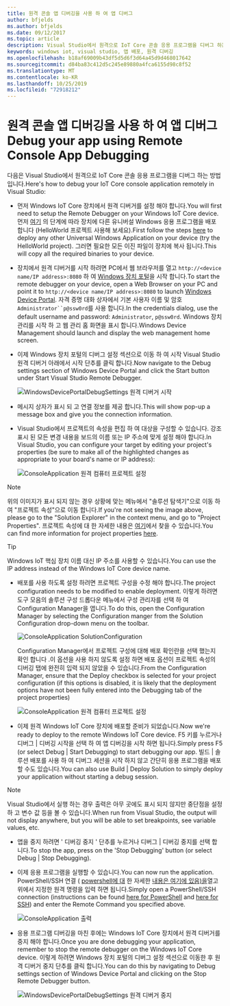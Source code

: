 ```yaml
---
title: 원격 콘솔 앱 디버깅을 사용 하 여 앱 디버그
author: bfjelds
ms.author: bfjelds
ms.date: 09/12/2017
ms.topic: article
description: Visual Studio에서 원격으로 IoT Core 콘솔 응용 프로그램을 디버그 하는 방법을 알아봅니다.
keywords: windows iot, visual studio, 앱 배포, 원격 디버깅
ms.openlocfilehash: b18af69009b43df5d5d6f3d64a45d9d468017642
ms.sourcegitcommit: d84ba83c412d5c245e89880a4fca6155d98c8f52
ms.translationtype: MT
ms.contentlocale: ko-KR
ms.lasthandoff: 10/25/2019
ms.locfileid: "72918212"
---
```

# <a name="debug-your-app-using-remote-console-app-debugging"></a><span data-ttu-id="e8675-104">원격 콘솔 앱 디버깅을 사용 하 여 앱 디버그</span><span class="sxs-lookup"><span data-stu-id="e8675-104">Debug your app using Remote Console App Debugging</span></span>

<span data-ttu-id="e8675-105">다음은 Visual Studio에서 원격으로 IoT Core 콘솔 응용 프로그램을 디버그 하는 방법입니다.</span><span class="sxs-lookup"><span data-stu-id="e8675-105">Here's how to debug your IoT Core console application remotely in Visual Studio:</span></span>

* <span data-ttu-id="e8675-106">먼저 Windows IoT Core 장치에서 원격 디버거를 설정 해야 합니다.</span><span class="sxs-lookup"><span data-stu-id="e8675-106">You will first need to setup the Remote Debugger on your Windows IoT Core device.</span></span> <span data-ttu-id="e8675-107">먼저 [여기](AppDeployment.md) 의 단계에 따라 장치에 다른 유니버설 Windows 응용 프로그램을 배포 합니다 (HelloWorld 프로젝트 사용해 보세요).</span><span class="sxs-lookup"><span data-stu-id="e8675-107">First follow the steps [here](AppDeployment.md) to deploy any other Universal Windows Application on your device (try the HelloWorld project).</span></span> <span data-ttu-id="e8675-108">그러면 필요한 모든 이진 파일이 장치에 복사 됩니다.</span><span class="sxs-lookup"><span data-stu-id="e8675-108">This will copy all the required binaries to your device.</span></span> 

* <span data-ttu-id="e8675-109">장치에서 원격 디버거를 시작 하려면 PC에서 웹 브라우저를 열고 `http://<device name/IP address>:8080` 하 여 [Windows 장치 포털](../manage-your-device/DevicePortal.md)을 시작 합니다.</span><span class="sxs-lookup"><span data-stu-id="e8675-109">To start the remote debugger on your device, open a Web Browser on your PC and point it to `http://<device name/IP address>:8080` to launch [Windows Device Portal](../manage-your-device/DevicePortal.md).</span></span> <span data-ttu-id="e8675-110">자격 증명 대화 상자에서 기본 사용자 이름 및 암호 `Administrator``p@ssw0rd`를 사용 합니다.</span><span class="sxs-lookup"><span data-stu-id="e8675-110">In the credentials dialog, use the default username and password: `Administrator`, `p@ssw0rd`.</span></span> <span data-ttu-id="e8675-111">Windows 장치 관리를 시작 하 고 웹 관리 홈 화면을 표시 합니다.</span><span class="sxs-lookup"><span data-stu-id="e8675-111">Windows Device Management should launch and display the web management home screen.</span></span>

* <span data-ttu-id="e8675-112">이제 Windows 장치 포털의 디버그 설정 섹션으로 이동 하 여 시작 Visual Studio 원격 디버거 아래에서 시작 단추를 클릭 합니다.</span><span class="sxs-lookup"><span data-stu-id="e8675-112">Now navigate to the Debug settings section of Windows Device Portal and click the Start button under Start Visual Studio Remote Debugger.</span></span> 

    ![WindowsDevicePortalDebugSettings 원격 디버거 시작](../media/Console/device_portal_start_debugger.png)

* <span data-ttu-id="e8675-114">메시지 상자가 표시 되 고 연결 정보를 제공 합니다.</span><span class="sxs-lookup"><span data-stu-id="e8675-114">This will show pop-up a message box and give you the connection information.</span></span> 

*  <span data-ttu-id="e8675-115">Visual Studio에서 프로젝트의 속성을 편집 하 여 대상을 구성할 수 있습니다. 강조 표시 된 모든 변경 내용을 보드의 이름 또는 IP 주소에 맞게 설정 해야 합니다.</span><span class="sxs-lookup"><span data-stu-id="e8675-115">In Visual Studio, you can configure your target by editing your project's properties (be sure to make all of the highlighted changes as appropriate to your board's name or IP address):</span></span>

    ![ConsoleApplication 원격 컴퓨터 프로젝트 설정](../media/Console/console_project_settings.png)
    
> [!NOTE]
> <span data-ttu-id="e8675-117">위의 이미지가 표시 되지 않는 경우 상황에 맞는 메뉴에서 "솔루션 탐색기"으로 이동 하 여 "프로젝트 속성"으로 이동 합니다.</span><span class="sxs-lookup"><span data-stu-id="e8675-117">If you're not seeing the image above, please go to the "Solution Explorer" in the context menu, and go to "Project Properties".</span></span> <span data-ttu-id="e8675-118">프로젝트 속성에 대 한 자세한 내용은 [여기](https://docs.microsoft.com/visualstudio/ide/managing-project-and-solution-properties?view=vs-2017)에서 찾을 수 있습니다.</span><span class="sxs-lookup"><span data-stu-id="e8675-118">You can find more information for project properties [here](https://docs.microsoft.com/visualstudio/ide/managing-project-and-solution-properties?view=vs-2017).</span></span>

> [!TIP]
> <span data-ttu-id="e8675-119">Windows IoT 핵심 장치 이름 대신 IP 주소를 사용할 수 있습니다.</span><span class="sxs-lookup"><span data-stu-id="e8675-119">You can use the IP address instead of the Windows IoT Core device name.</span></span>

* <span data-ttu-id="e8675-120">배포를 사용 하도록 설정 하려면 프로젝트 구성을 수정 해야 합니다.</span><span class="sxs-lookup"><span data-stu-id="e8675-120">The project configuration needs to be modified to enable deployment.</span></span>  <span data-ttu-id="e8675-121">이렇게 하려면 도구 모음의 솔루션 구성 드롭다운 메뉴에서 구성 관리자를 선택 하 여 Configuration Manager을 엽니다.</span><span class="sxs-lookup"><span data-stu-id="e8675-121">To do this, open the Configuration Manager by selecting the Configuration manger from the Solution Configuration drop-down menu on the toolbar.</span></span>

    ![ConsoleApplication SolutionConfiguration](../media/Console/configuration_management.png)

    <span data-ttu-id="e8675-123">Configuration Manager에서 프로젝트 구성에 대해 배포 확인란을 선택 했는지 확인 합니다 .이 옵션을 사용 하지 않도록 설정 하면 배포 옵션이 프로젝트 속성의 디버깅 탭에 완전히 입력 되지 않았을 수 있습니다.</span><span class="sxs-lookup"><span data-stu-id="e8675-123">From the Configuration Manager, ensure that the Deploy checkbox is selected for your project configuration (if this options is disabled, it is likely that the deployment options have not been fully entered into the Debugging tab of the project properties)</span></span>

    ![ConsoleApplication 원격 컴퓨터 프로젝트 설정](../media/Console/deploy_checkbox.png)

* <span data-ttu-id="e8675-125">이제 원격 Windows IoT Core 장치에 배포할 준비가 되었습니다.</span><span class="sxs-lookup"><span data-stu-id="e8675-125">Now we're ready to deploy to the remote Windows IoT Core device.</span></span> <span data-ttu-id="e8675-126">F5 키를 누르거나 디버그 \| 디버깅 시작을 선택 하 여 앱 디버깅을 시작 하면 됩니다.</span><span class="sxs-lookup"><span data-stu-id="e8675-126">Simply press F5 (or select Debug \| Start Debugging) to start debugging our app.</span></span> <span data-ttu-id="e8675-127">빌드 \| 솔루션 배포를 사용 하 여 디버그 세션을 시작 하지 않고 간단히 응용 프로그램을 배포할 수도 있습니다.</span><span class="sxs-lookup"><span data-stu-id="e8675-127">You can also use Build \| Deploy Solution to simply deploy your application without starting a debug session.</span></span>

> [!NOTE]
> <span data-ttu-id="e8675-128">Visual Studio에서 실행 하는 경우 출력은 아무 곳에도 표시 되지 않지만 중단점을 설정 하 고 변수 값 등을 볼 수 있습니다.</span><span class="sxs-lookup"><span data-stu-id="e8675-128">When run from Visual Studio, the output will not display anywhere, but you will be able to set breakpoints, see variable values, etc.</span></span>

* <span data-ttu-id="e8675-129">앱을 중지 하려면 ' 디버깅 중지 ' 단추를 누르거나 디버그 \| 디버깅 중지를 선택 합니다.</span><span class="sxs-lookup"><span data-stu-id="e8675-129">To stop the app, press on the 'Stop Debugging' button (or select Debug \| Stop Debugging).</span></span>

* <span data-ttu-id="e8675-130">이제 응용 프로그램을 실행할 수 있습니다.</span><span class="sxs-lookup"><span data-stu-id="e8675-130">You can now run the application.</span></span>  <span data-ttu-id="e8675-131">PowerShell/SSH 연결 ( [powershell에 대](../connect-your-device/PowerShell.md) 한 자세한 [내용은 여기에 있음)을](../connect-your-device/SSH.md)열고 위에서 지정한 원격 명령을 입력 하면 됩니다.</span><span class="sxs-lookup"><span data-stu-id="e8675-131">Simply open a PowerShell/SSH connection (instructions can be found [here for PowerShell](../connect-your-device/PowerShell.md) and [here for SSH](../connect-your-device/SSH.md)) and enter the Remote Command you specified above.</span></span>

    ![ConsoleApplication 출력](../media/Console/console_output.png)

* <span data-ttu-id="e8675-133">응용 프로그램 디버깅을 마친 후에는 Windows IoT Core 장치에서 원격 디버거를 중지 해야 합니다.</span><span class="sxs-lookup"><span data-stu-id="e8675-133">Once you are done debugging your application, remember to stop the remote debugger on the Windows IoT Core device.</span></span> <span data-ttu-id="e8675-134">이렇게 하려면 Windows 장치 포털의 디버그 설정 섹션으로 이동한 후 원격 디버거 중지 단추를 클릭 합니다.</span><span class="sxs-lookup"><span data-stu-id="e8675-134">You can do this by navigating to Debug settings section of Windows Device Portal and clicking on the Stop Remote Debugger button.</span></span>

    ![WindowsDevicePortalDebugSettings 원격 디버거 중지](../media/Console/device_portal_stop_debugger.PNG)

